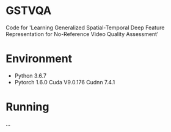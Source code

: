 # GSTVQA
Code for 'Learning Generalized Spatial-Temporal Deep Feature  Representation for No-Reference Video Quality Assessment'
# Environment
* Python 3.6.7
* Pytorch 1.6.0  Cuda V9.0.176 Cudnn 7.4.1
# Running
...
